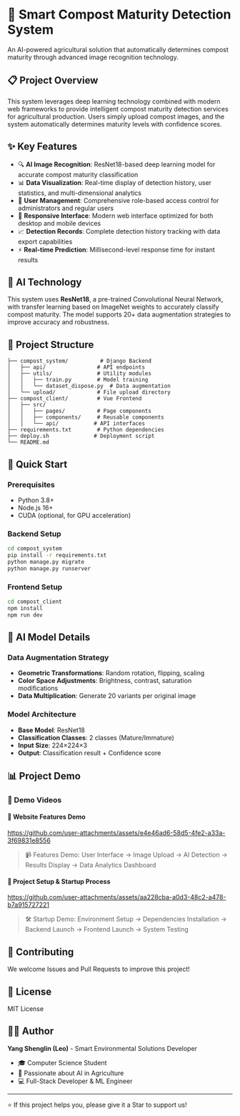 # 🌱 Smart Compost Maturity Detection System

An AI-powered agricultural solution that automatically determines compost maturity through advanced image recognition technology.

## 📋 Project Overview

This system leverages deep learning technology combined with modern web frameworks to provide intelligent compost maturity detection services for agricultural production. Users simply upload compost images, and the system automatically determines maturity levels with confidence scores.

## ✨ Key Features

- 🔍 **AI Image Recognition**: ResNet18-based deep learning model for accurate compost maturity classification
- 📊 **Data Visualization**: Real-time display of detection history, user statistics, and multi-dimensional analytics
- 👥 **User Management**: Comprehensive role-based access control for administrators and regular users
- 📱 **Responsive Interface**: Modern web interface optimized for both desktop and mobile devices
- 📈 **Detection Records**: Complete detection history tracking with data export capabilities
- ⚡ **Real-time Prediction**: Millisecond-level response time for instant results

## 🤖 AI Technology

This system uses **ResNet18**, a pre-trained Convolutional Neural Network, with transfer learning based on ImageNet weights to accurately classify compost maturity. The model supports 20+ data augmentation strategies to improve accuracy and robustness.

## 📁 Project Structure

```
├── compost_system/          # Django Backend
│   ├── api/                # API endpoints
│   ├── utils/              # Utility modules
│   │   ├── train.py        # Model training
│   │   └── dataset_dispose.py  # Data augmentation
│   └── upload/             # File upload directory
├── compost_client/         # Vue Frontend
│   ├── src/
│   │   ├── pages/          # Page components
│   │   ├── components/     # Reusable components
│   │   └── api/           # API interfaces
├── requirements.txt        # Python dependencies
├── deploy.sh              # Deployment script
└── README.md
```

## 🚀 Quick Start

### Prerequisites
- Python 3.8+
- Node.js 16+
- CUDA (optional, for GPU acceleration)

### Backend Setup
```bash
cd compost_system
pip install -r requirements.txt
python manage.py migrate
python manage.py runserver
```

### Frontend Setup
```bash
cd compost_client
npm install
npm run dev
```


## 🔬 AI Model Details

### Data Augmentation Strategy
- **Geometric Transformations**: Random rotation, flipping, scaling
- **Color Space Adjustments**: Brightness, contrast, saturation modifications
- **Data Multiplication**: Generate 20 variants per original image

### Model Architecture
- **Base Model**: ResNet18
- **Classification Classes**: 2 classes (Mature/Immature)
- **Input Size**: 224×224×3
- **Output**: Classification result + Confidence score

## 📊 Project Demo

### 🎥 Demo Videos

#### 🌟 Website Features Demo

https://github.com/user-attachments/assets/e4e46ad6-58d5-4fe2-a33a-3f69831e8556

> 📹 Features Demo: User Interface → Image Upload → AI Detection → Results Display → Data Analytics Dashboard

#### 🚀 Project Setup & Startup Process

https://github.com/user-attachments/assets/aa228cba-a0d3-48c2-a478-b7a915727221

> 🛠️ Startup Demo: Environment Setup → Dependencies Installation → Backend Launch → Frontend Launch → System Testing



## 🤝 Contributing

We welcome Issues and Pull Requests to improve this project!

## 📄 License

MIT License

## 👨‍💻 Author

**Yang Shenglin (Leo)** - Smart Environmental Solutions Developer

- 🎓 Computer Science Student
- 🌱 Passionate about AI in Agriculture  
- 💻 Full-Stack Developer & ML Engineer

---

⭐ If this project helps you, please give it a Star to support us!
